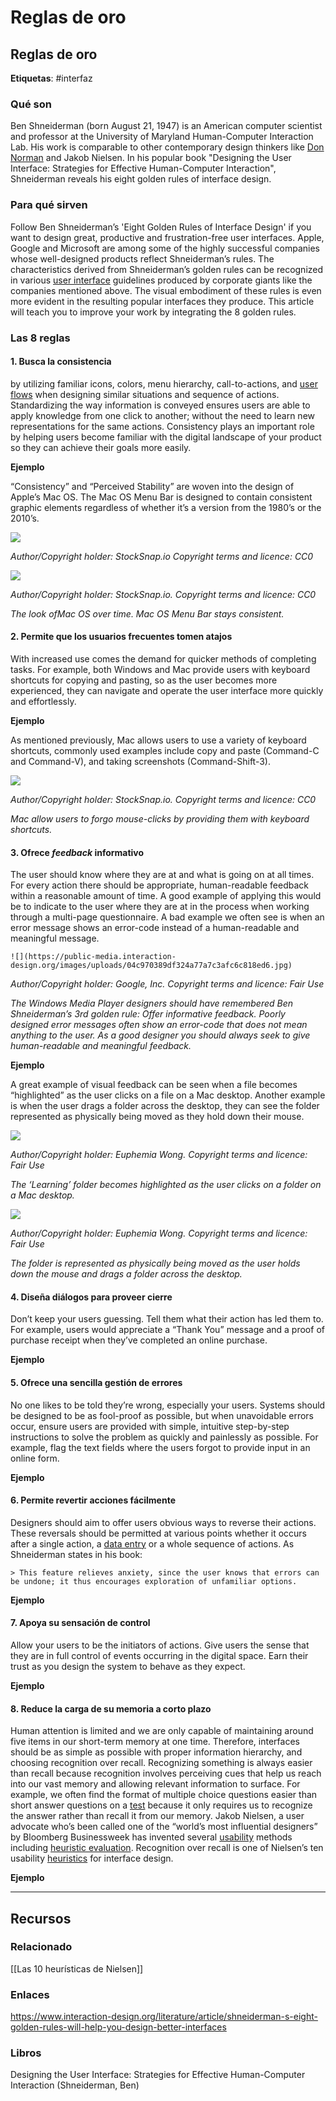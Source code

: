 # Reglas de oro

## Reglas de oro

**Etiquetas**: #interfaz

### Qué son

Ben Shneiderman (born August 21, 1947) is an American computer scientist and professor at the University of Maryland Human-Computer Interaction Lab. His work is comparable to other contemporary design thinkers like [Don Norman](https://www.interaction-design.org/literature/topics/don-norman) and Jakob Nielsen. In his popular book "Designing the User Interface: Strategies for Effective Human-Computer Interaction", Shneiderman reveals his eight golden rules of interface design.

### Para qué sirven

Follow Ben Shneiderman’s 'Eight Golden Rules of Interface Design' if you want to design great, productive and frustration-free user interfaces. Apple, Google and Microsoft are among some of the highly successful companies whose well-designed products reflect Shneiderman’s rules. The characteristics derived from Shneiderman’s golden rules can be recognized in various [user interface](https://www.interaction-design.org/literature/topics/ui-design) guidelines produced by corporate giants like the companies mentioned above. The visual embodiment of these rules is even more evident in the resulting popular interfaces they produce. This article will teach you to improve your work by integrating the 8 golden rules.

### Las 8 reglas

#### 1. Busca la consistencia

by utilizing familiar icons, colors, menu hierarchy, call-to-actions, and [user flows](https://www.interaction-design.org/literature/topics/user-flows) when designing similar situations and sequence of actions. Standardizing the way information is conveyed ensures users are able to apply knowledge from one click to another; without the need to learn new representations for the same actions. Consistency plays an important role by helping users become familiar with the digital landscape of your product so they can achieve their goals more easily.

**Ejemplo**

“Consistency” and “Perceived Stability” are woven into the design of Apple’s Mac OS. The Mac OS Menu Bar is designed to contain consistent graphic elements regardless of whether it’s a version from the 1980’s or the 2010’s.

![](https://public-media.interaction-design.org/images/uploads/6e453040a81c3afcbbc711d88a1c12cd.jpg)

_Author/Copyright holder: StockSnap.io Copyright terms and licence: CC0_

![](https://public-media.interaction-design.org/images/uploads/e20db7647a137e702d2f4c9052bac8a7.jpg)

_Author/Copyright holder: StockSnap.io. Copyright terms and licence: CC0_

_The look ofMac OS over time. Mac OS Menu Bar stays consistent._

#### 2. Permite que los usuarios frecuentes tomen atajos

With increased use comes the demand for quicker methods of completing tasks. For example, both Windows and Mac provide users with keyboard shortcuts for copying and pasting, so as the user becomes more experienced, they can navigate and operate the user interface more quickly and effortlessly.

**Ejemplo**

As mentioned previously, Mac allows users to use a variety of keyboard shortcuts, commonly used examples include copy and paste (Command-C and Command-V), and taking screenshots (Command-Shift-3).

![](https://public-media.interaction-design.org/images/uploads/752ff6248e8964d27fbf793172ec7054.jpg)

_Author/Copyright holder: StockSnap.io. Copyright terms and licence: CC0_

_Mac allow users to forgo mouse-clicks by providing them with keyboard shortcuts._

#### 3. Ofrece _feedback_ informativo

The user should know where they are at and what is going on at all times. For every action there should be appropriate, human-readable feedback within a reasonable amount of time. A good example of applying this would be to indicate to the user where they are at in the process when working through a multi-page questionnaire. A bad example we often see is when an error message shows an error-code instead of a human-readable and meaningful message.

```
![](https://public-media.interaction-design.org/images/uploads/04c970389df324a77a7c3afc6c818ed6.jpg)
```

_Author/Copyright holder: Google, Inc. Copyright terms and licence: Fair Use_

_The Windows Media Player designers should have remembered Ben Shneiderman’s 3rd golden rule: Offer informative feedback. Poorly designed error messages often show an error-code that does not mean anything to the user. As a good designer you should always seek to give human-readable and meaningful feedback._

**Ejemplo**

A great example of visual feedback can be seen when a file becomes “highlighted” as the user clicks on a file on a Mac desktop. Another example is when the user drags a folder across the desktop, they can see the folder represented as physically being moved as they hold down their mouse.

![](https://public-media.interaction-design.org/images/uploads/622bb769e26f82a31df68486d0c70b02.jpg)

_Author/Copyright holder: Euphemia Wong. Copyright terms and licence: Fair Use_

_The ‘Learning’ folder becomes highlighted as the user clicks on a folder on a Mac desktop._

![](https://public-media.interaction-design.org/images/uploads/c8f9592f66e433a13c5e2b5cb1072f26.jpg)

_Author/Copyright holder: Euphemia Wong. Copyright terms and licence: Fair Use_

_The folder is represented as physically being moved as the user holds down the mouse and drags a folder across the desktop._

#### 4. Diseña diálogos para proveer cierre

Don’t keep your users guessing. Tell them what their action has led them to. For example, users would appreciate a “Thank You” message and a proof of purchase receipt when they’ve completed an online purchase.

**Ejemplo**

#### 5. Ofrece una sencilla gestión de errores

No one likes to be told they’re wrong, especially your users. Systems should be designed to be as fool-proof as possible, but when unavoidable errors occur, ensure users are provided with simple, intuitive step-by-step instructions to solve the problem as quickly and painlessly as possible. For example, flag the text fields where the users forgot to provide input in an online form.

**Ejemplo**

#### 6. Permite revertir acciones fácilmente

Designers should aim to offer users obvious ways to reverse their actions. These reversals should be permitted at various points whether it occurs after a single action, a [data entry](https://www.interaction-design.org/literature/topics/data-entry) or a whole sequence of actions. As Shneiderman states in his book:

```
> This feature relieves anxiety, since the user knows that errors can be undone; it thus encourages exploration of unfamiliar options.
```

**Ejemplo**

#### 7. Apoya su sensación de control

Allow your users to be the initiators of actions. Give users the sense that they are in full control of events occurring in the digital space. Earn their trust as you design the system to behave as they expect.

**Ejemplo**

#### 8. Reduce la carga de su memoria a corto plazo

Human attention is limited and we are only capable of maintaining around five items in our short-term memory at one time. Therefore, interfaces should be as simple as possible with proper information hierarchy, and choosing recognition over recall. Recognizing something is always easier than recall because recognition involves perceiving cues that help us reach into our vast memory and allowing relevant information to surface. For example, we often find the format of multiple choice questions easier than short answer questions on a [test](https://www.interaction-design.org/literature/topics/test) because it only requires us to recognize the answer rather than recall it from our memory. Jakob Nielsen, a user advocate who’s been called one of the “world’s most influential designers” by Bloomberg Businessweek has invented several [usability](https://www.interaction-design.org/literature/topics/usability) methods including [heuristic evaluation](https://www.interaction-design.org/literature/topics/heuristic-evaluation). Recognition over recall is one of Nielsen’s ten usability [heuristics](https://www.interaction-design.org/literature/topics/heuristics) for interface design.

**Ejemplo**

***

## Recursos

### Relacionado

\[\[Las 10 heurísticas de Nielsen]]

### Enlaces

https://www.interaction-design.org/literature/article/shneiderman-s-eight-golden-rules-will-help-you-design-better-interfaces

### Libros

Designing the User Interface: Strategies for Effective Human-Computer Interaction (Shneiderman, Ben)
